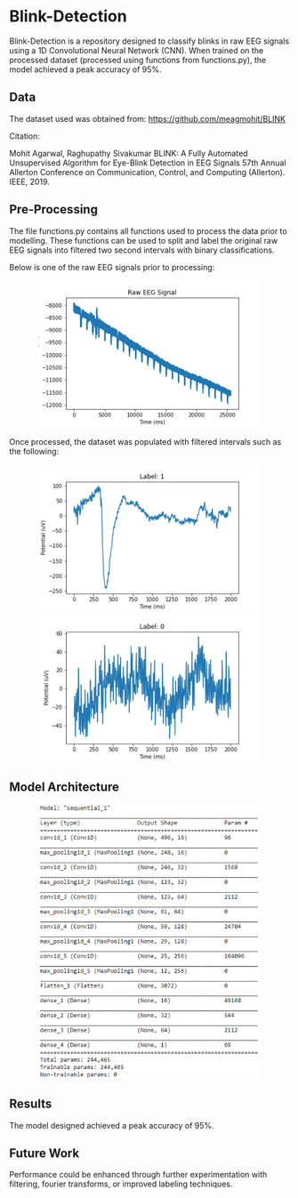 # Blink-Detection

Blink-Detection is a repository designed to classify blinks in raw EEG signals using a 1D Convolutional Neural Network (CNN). When trained on the processed dataset (processed using functions from functions.py), the model achieved a peak accuracy of 95%.

## Data

The dataset used was obtained from: https://github.com/meagmohit/BLINK

Citation:

Mohit Agarwal, Raghupathy Sivakumar
BLINK: A Fully Automated Unsupervised Algorithm for Eye-Blink Detection in EEG Signals
57th Annual Allerton Conference on Communication, Control, and Computing (Allerton). IEEE, 2019.

## Pre-Processing

The file functions.py contains all functions used to process the data prior to modelling. These functions can be used to split and label the original raw EEG signals into filtered two second intervals with binary classifications.

Below is one of the raw EEG signals prior to processing:

<p align="center">
  <img src="images/raw-eeg-signal.png" width="400" title="Raw EEG Signal">
</p>

Once processed, the dataset was populated with filtered intervals such as the following:

<p align = "center">
  <img src="images/blink-processed.png" width="400" title="Signal Interval with Blink Classification Post Processing"/>
  <img src="images/non-blink-processed.png" width="400" title="Classified Non-Blink Interval Post Processing"/>
</p>

## Model Architecture

<p align="center">
  <img src="images/model-architecture.png" width="400" title="Model Architecture">
</p>

## Results

The model designed achieved a peak accuracy of 95%.

## Future Work

Performance could be enhanced through further experimentation with filtering, fourier transforms, or improved labeling techniques.